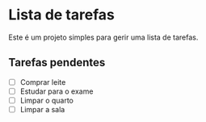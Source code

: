 # Lista de tarefas

Este é um projeto simples para gerir uma lista de tarefas.

## Tarefas pendentes

- [ ] Comprar leite
- [ ] Estudar para o exame
- [ ] Limpar o quarto
- [ ] Limpar a sala
